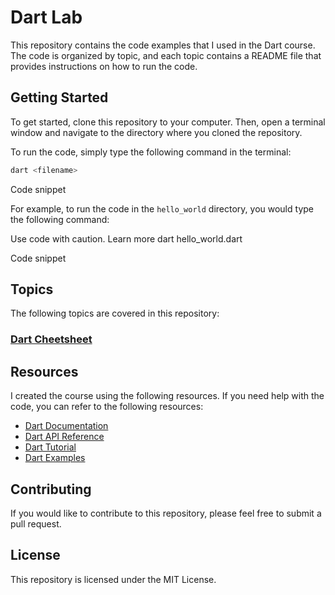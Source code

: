 # Dart Lab

This repository contains the code examples that I used in the Dart course. The code is organized by topic, and each topic contains a README file that provides instructions on how to run the code.

## Getting Started

To get started, clone this repository to your computer. Then, open a terminal window and navigate to the directory where you cloned the repository.

To run the code, simply type the following command in the terminal:

```bash
dart <filename>
```

Code snippet

For example, to run the code in the `hello_world` directory, you would type the following command:

Use code with caution. Learn more
dart hello_world.dart

Code snippet

## Topics

The following topics are covered in this repository:

### [Dart Cheetsheet](./cheetsheet/README.md)

## Resources

I created the course using the following resources.
If you need help with the code, you can refer to the following resources:

- [Dart Documentation](https://dart.dev/docs/)
- [Dart API Reference](https://api.dartlang.org/stable/)
- [Dart Tutorial](https://dart.dev/tutorials/)
- [Dart Examples](https://dart.dev/samples/)

## Contributing

If you would like to contribute to this repository, please feel free to submit a pull request.

## License

This repository is licensed under the MIT License.
